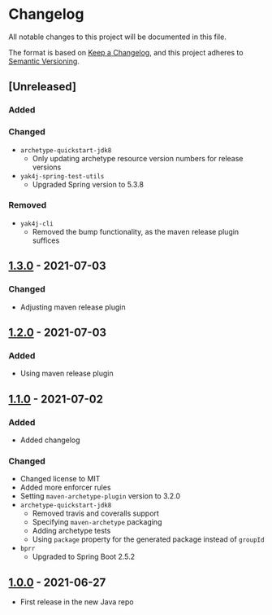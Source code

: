 # Changelog
All notable changes to this project will be documented in this file.

The format is based on [Keep a Changelog](https://keepachangelog.com/en/1.0.0/),
and this project adheres to [Semantic Versioning](https://semver.org/spec/v2.0.0.html).

## [Unreleased]

### Added

### Changed

- `archetype-quickstart-jdk8`
    - Only updating archetype resource version numbers for release versions
- `yak4j-spring-test-utils`
    - Upgraded Spring version to 5.3.8

### Removed

- `yak4j-cli`
    - Removed the bump functionality, as the maven release plugin suffices

## [1.3.0](https://github.com/ngeor/java/compare/v1.3.0...trunk) - 2021-07-03

### Changed

- Adjusting maven release plugin

## [1.2.0](https://github.com/ngeor/java/compare/v1.2.0...v1.3.0) - 2021-07-03

### Added

- Using maven release plugin

## [1.1.0](https://github.com/ngeor/java/compare/v1.1.0...v1.2.0) - 2021-07-02

### Added

- Added changelog

### Changed

- Changed license to MIT
- Added more enforcer rules
- Setting `maven-archetype-plugin` version to 3.2.0
- `archetype-quickstart-jdk8`
    - Removed travis and coveralls support
    - Specifying `maven-archetype` packaging
    - Adding archetype tests
    - Using `package` property for the generated package instead of `groupId`
- `bprr`
    - Upgraded to Spring Boot 2.5.2

## [1.0.0](https://github.com/ngeor/java/compare/v1.0.0...v1.1.0) - 2021-06-27

- First release in the new Java repo
